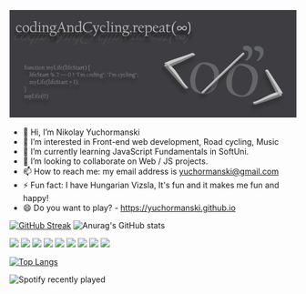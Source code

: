 <!-- 
https://github-readme-streak-stats.herokuapp.com/demo/
-->

<!--
**yuchormanski/yuchormanski** is a ✨ _special_ ✨ repository because its `README.md` (this file) appears on your GitHub profile.

Here are some ideas to get you started:
<! --### Hi there 👋 

- 🔭 I’m currently working on ...
- 🌱 I’m currently learning ...
- 👯 I’m looking to collaborate on ...
- 🤔 I’m looking for help with ...
- 💬 Ask me about ...
- 📫 How to reach me: ...
- 😄 Pronouns: ...
- ⚡ Fun fact: ...
-->
![MyLogo](https://github.com/yuchormanski/yuchormanski/blob/20cfd5405b09fbd479aab6489012d905f13d5d18/GitHubLogo2.png)

* 👋 Hi, I’m Nikolay Yuchormanski
* 👀 I’m interested in Front-end web development, Road cycling, Music
* 🌱 I’m currently learning JavaScript Fundamentals in SoftUni.
* 💞️ I’m looking to collaborate on Web / JS projects.
* 📫 How to reach me: my email address is yuchormanski@gmail.com
* ⚡ Fun fact: I have Hungarian Vizsla, It's fun and it makes me fun and happy!
* 😄 Do you want to play? - https://yuchormanski.github.io

[![GitHub Streak](https://github-readme-streak-stats.herokuapp.com?user=yuchormanski&theme=nord&hide_border=true&date_format=j%20M%5B%20Y%5D)](https://git.io/streak-stats)
![Anurag's GitHub stats](https://github-readme-stats.vercel.app/api?username=yuchormanski&show_icons=true&theme=nord&hide_border=true)
<!-- [![trophy](https://github-profile-trophy.vercel.app/?username=yuchormanski)](https://github.com/yuchormanski/github-profile-trophy) -->

<div> <!-- https://devicon.dev/ -->
            <img src="https://cdn.jsdelivr.net/gh/devicons/devicon/icons/javascript/javascript-original.svg" width="7%"/>
            <img src="https://cdn.jsdelivr.net/gh/devicons/devicon/icons/html5/html5-original.svg" width="7%"/>
            <img src="https://cdn.jsdelivr.net/gh/devicons/devicon/icons/css3/css3-original.svg" width="7%"/>			
            <img src="https://cdn.jsdelivr.net/gh/devicons/devicon/icons/vscode/vscode-original.svg" width="7%"/>         
            <img src="https://cdn.jsdelivr.net/gh/devicons/devicon/icons/wordpress/wordpress-plain.svg" width="7%"/>         
            <img src="https://cdn.jsdelivr.net/gh/devicons/devicon/icons/github/github-original.svg" width="7%"/>        
            <img src="https://cdn.jsdelivr.net/gh/devicons/devicon/icons/filezilla/filezilla-plain.svg" width="7%"/>     
            <img src="https://cdn.jsdelivr.net/gh/devicons/devicon/icons/apache/apache-original.svg" width="7%"/>		
            <img src="https://cdn.jsdelivr.net/gh/devicons/devicon/icons/photoshop/photoshop-plain.svg" width="7%"/>
</div>



[![Top Langs](https://github-readme-stats.vercel.app/api/top-langs/?username=yuchormanski&layout=compact&theme=nord&hide_border=true)](https://github.com/anuraghazra/github-readme-stats)

<!-- ![Spotify recently played](https://spotify-recently-played-readme.vercel.app/api?user=11132923862) -->
![Spotify recently played](https://spotify-recently-played-readme.vercel.app/api?user=11132923862&width=900&count=1)
